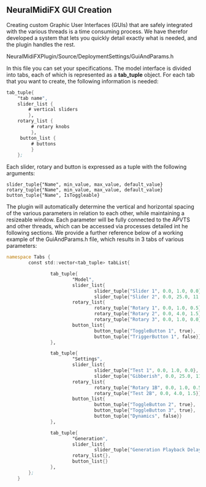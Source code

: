 ## NeuralMidiFX GUI Creation

Creating custom Graphic User Interfaces (GUIs) that are safely 
integrated with the various threads is a time consuming process. We have therefor
developed a system that lets you quickly detail exactly what is needed, and the 
plugin handles the rest. 

NeuralMidiFXPlugin/Source/DeploymentSettings/GuiAndParams.h

In this file you can set your specifications. The model interface is divided into
tabs, each of which is represented as a **tab_tuple** object. For each tab that
you want to create, the following information is needed:

```asm
tab_tuple{
    "tab name",
    slider_list {
        # vertical sliders
        },
    rotary_list {
         # rotary knobs
         },
     button_list {
         # buttons
         }
    };
```

Each slider, rotary and button is expressed as a tuple with the following arguments:
```
slider_tuple{"Name", min_value, max_value, default_value}
rotary_tuple{"Name", min_value, max_value, default_value}
button_tuple{"Name", IsToggleable}
```

The plugin will automatically determine the vertical and horizontal
spacing of the various parameters in relation to each other, while maintaining
a resizeable window. Each parameter will be fully connected to the APVTS and other 
threads, which can be accessed via processes detailed int he following sections. 
We provide a further reference below of a working example of the GuiAndParams.h file,
which results in 3 tabs of various parameters:

```asm
namespace Tabs {
        const std::vector<tab_tuple> tabList{

                tab_tuple{
                        "Model",
                        slider_list{
                                slider_tuple{"Slider 1", 0.0, 1.0, 0.0},
                                slider_tuple{"Slider 2", 0.0, 25.0, 11.0}},
                        rotary_list{
                                rotary_tuple{"Rotary 1", 0.0, 1.0, 0.5},
                                rotary_tuple{"Rotary 2", 0.0, 4.0, 1.5},
                                rotary_tuple{"Rotary 3", 0.0, 1.0, 0.0}},
                        button_list{
                                button_tuple{"ToggleButton 1", true},
                                button_tuple{"TriggerButton 1", false}}
                },

                tab_tuple{
                        "Settings",
                        slider_list{
                                slider_tuple{"Test 1", 0.0, 1.0, 0.0},
                                slider_tuple{"Gibberish", 0.0, 25.0, 11.0}},
                        rotary_list{
                                rotary_tuple{"Rotary 1B", 0.0, 1.0, 0.5},
                                rotary_tuple{"Test 2B", 0.0, 4.0, 1.5}},
                        button_list{
                                button_tuple{"ToggleButton 2", true},
                                button_tuple{"ToggleButton 3", true},
                                button_tuple{"Dynamics", false}}
                },

                tab_tuple{
                        "Generation",
                        slider_list{
                                slider_tuple{"Generation Playback Delay", 0.0, 10.0, 0.0}},
                        rotary_list{},
                        button_list{}
                },
        };
    }
```

